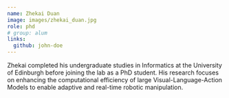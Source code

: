 ```yaml
---
name: Zhekai Duan
image: images/zhekai_duan.jpg
role: phd
# group: alum
links:
  github: john-doe
---
```


Zhekai completed his undergraduate studies in Informatics at the University of Edinburgh before joining the lab as a PhD student. His research focuses on enhancing the computational efficiency of large Visual-Language-Action Models to enable adaptive and real-time robotic manipulation.
